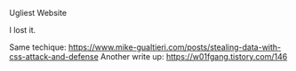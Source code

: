 Ugliest Website

I lost it.

Same techique: https://www.mike-gualtieri.com/posts/stealing-data-with-css-attack-and-defense
Another write up: https://w01fgang.tistory.com/146
